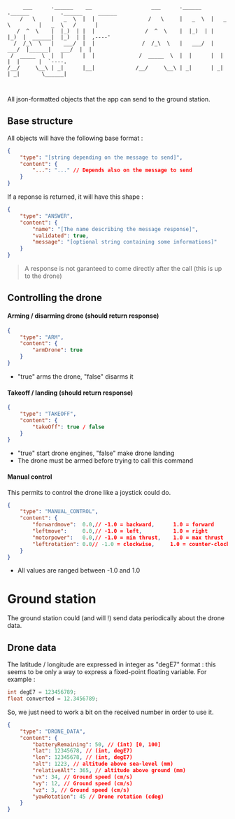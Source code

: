 
```
     ___      .______    __                   ___      .______   .______          .______     ______ 
    /   \     |   _  \  |  |                 /   \     |   _  \  |   _  \         |   _  \   /      |
   /  ^  \    |  |_)  | |  |                /  ^  \    |  |_)  | |  |_)  |  ______|  |_)  | |  ,----'
  /  /_\  \   |   ___/  |  |               /  /_\  \   |   ___/  |   ___/  |______|   ___/  |  |     
 /  _____  \  |  |      |  |              /  _____  \  |  |      |  |             |  |      |  `----.
/__/     \__\ | _|      |__|             /__/     \__\ | _|      | _|             | _|       \______|
                                                                                                     


```
All json-formatted objects that the app can send to the ground station.

## Base structure

All objects will have the following base format : 

```json
{
    "type": "[string depending on the message to send]",
    "content": {
        "...": "..." // Depends also on the message to send  
    }
}
```

If a reponse is returned, it will have this shape :

```json
{
    "type": "ANSWER",
    "content": {
        "name": "[The name describing the message response]",
        "validated": true,
        "message": "[optional string containing some informations]"
    }
}
```
> A response is not garanteed to come directly after the call (this is up to the drone)

## Controlling the drone

#### Arming / disarming drone (should return response)

```json
{
    "type": "ARM",
    "content": {
        "armDrone": true
    }
}
```
- "true" arms the drone, "false" disarms it

#### Takeoff / landing (should return response)
```json
{
    "type": "TAKEOFF",
    "content": {
        "takeOff": true / false
    }
}

```
- "true" start drone engines, "false" make drone landing
- The drone must be armed before trying to call this command

#### Manual control

This permits to control the drone like a joystick could do.

```json
{
    "type": "MANUAL_CONTROL",
    "content": {
        "forwardmove":  0.0,// -1.0 = backward,      1.0 = forward
        "leftmove":     0.0,// -1.0 = left,          1.0 = right
        "motorpower":   0.0,// -1.0 = min thrust,    1.0 = max thrust
        "leftrotation": 0.0// -1.0 = clockwise,     1.0 = counter-clockwise
    }
}

```
- All values are ranged between -1.0 and 1.0


# Ground station

The ground station could (and will !) send data periodically about the drone data.

## Drone data

The latitude / longitude are expressed in integer as "degE7" format : this seems to be only a way to express a fixed-point floating variable. For example :

```java
int degE7 = 123456789;
float converted = 12.3456789;
```

So, we just need to work a bit on the received number in order to use it.

```json
{
    "type": "DRONE_DATA",
    "content": {
        "batteryRemaining": 50, // (int) [0, 100]
        "lat": 12345678, // (int, degE7)
        "lon": 12345678, // (int, degE7)
        "alt": 1223, // altitude above sea-level (mm)
        "relativeAlt": 365, // altitude above ground (mm)
        "vx": 34, // Ground speed (cm/s)
        "vy": 12, // Ground speed (cm/s)
        "vz": 3, // Ground speed (cm/s)
        "yawRotation": 45 // Drone rotation (cdeg)
    }
}
```